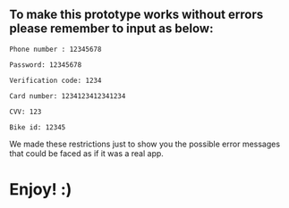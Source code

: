 ## To make this prototype works without errors please remember to input as below:

`Phone number : 12345678`

`Password: 12345678`

`Verification code: 1234`

`Card number: 1234123412341234`

`CVV: 123`

`Bike id: 12345`

We made these restrictions just to show you the possible error messages that could be faced as if it was a real app.
# Enjoy! :)